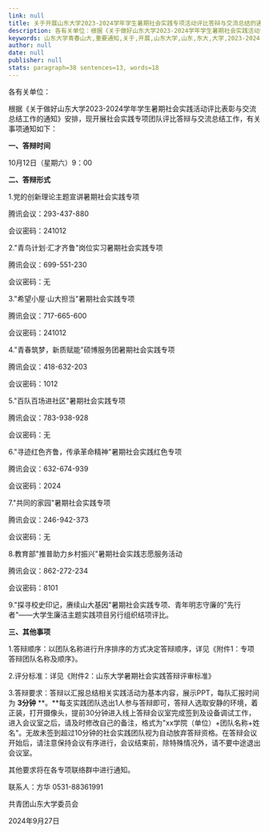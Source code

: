 ```yaml
---
link: null
title: 关于开展山东大学2023-2024学年学生暑期社会实践专项活动评比答辩与交流总结的通知-山东大学青春山大
description: 各有关单位：根据《关于做好山东大学2023-2024学年学生暑期社会实践活动评比表彰与交流总结工作的通知》安排，现开展社会实践专项团队评比答辩与交流总结工作，有关事项通知如下：一、答辩时间10月12日（星期六）9：00二、答辩形式1.党的创新理论主题宣讲暑期社会实践专项腾讯会议：293-437-880会议密码：2410122.“青鸟计划·汇才齐鲁”岗位实习暑期社会实践专项腾讯会议：699-551-230会议密码：无3.“希望小屋·山大担当”暑期...
keywords: 山东大学青春山大,重要通知,关于,开展,山东大学,山东,东大,大学,2023-2024,2023,20,23,2024,24,学年,学生,暑期社会,暑期,社会实践,社会,实践,专项,活动,评比,答辩,交流,总结,通知
author: null
date: null
publisher: null
stats: paragraph=38 sentences=13, words=18
---
```

各有关单位：

根据《关于做好山东大学2023-2024学年学生暑期社会实践活动评比表彰与交流总结工作的通知》安排，现开展社会实践专项团队评比答辩与交流总结工作，有关事项通知如下：

**一、答辩时间**

10月12日（星期六）9：00

**二、答辩形式**

1.党的创新理论主题宣讲暑期社会实践专项

腾讯会议：293-437-880

会议密码：241012

2."青鸟计划·汇才齐鲁"岗位实习暑期社会实践专项

腾讯会议：699-551-230

会议密码：无

3."希望小屋·山大担当"暑期社会实践专项

腾讯会议：717-665-600

会议密码：241012

4."青春筑梦，新质赋能"硕博服务团暑期社会实践专项

腾讯会议：418-632-203

会议密码：1012

5."百队百场进社区"暑期社会实践专项

腾讯会议：783-938-928

会议密码：无

6."寻迹红色齐鲁，传承革命精神"暑期社会实践红色专项

腾讯会议：632-674-939

会议密码：2024

7."共同的家园"暑期社会实践专项

腾讯会议：246-942-373

会议密码：无

8.教育部"推普助力乡村振兴"暑期社会实践志愿服务活动

腾讯会议：862-272-234

会议密码：8101

9."探寻校史印记，赓续山大基因"暑期社会实践专项、青年明志守廉的"先行者"——大学生廉洁主题实践项目另行组织结项评比。

**三、其他事项**

1.答辩顺序：以团队名称进行升序排序的方式决定答辩顺序，详见《附件1：专项答辩团队名称及顺序》。

2.评分标准：详见《附件2：山东大学暑期社会实践答辩评审标准》

3.答辩要求：答辩以汇报总结相关实践活动为基本内容，展示PPT，每队汇报时间为 **3分钟** **。**每支实践团队选出1人参与答辩即可，答辩人选取安静的环境，着正装，打开摄像头，提前30分钟进入线上答辩会议室完成签到及设备调试工作，进入会议室之后，请及时修改自己的备注，格式为"xx学院（单位）+团队名称+姓名"。无故未签到超过10分钟的社会实践团队视为自动放弃答辩资格。在答辩会议开始后，请注意保持会议有序进行，会议结束前，除特殊情况外，请不要中途退出会议室。

其他要求将在各专项联络群中进行通知。

联系人：方华 0531-88361991

共青团山东大学委员会

2024年9月27日

